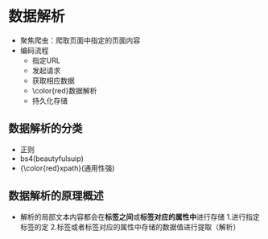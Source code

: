 # 数据解析
- 聚焦爬虫：爬取页面中指定的页面内容
- 编码流程
   - 指定URL
   - 发起请求
   - 获取相应数据
   - \color{red}数据解析
   - 持久化存储

## 数据解析的分类
- 正则
- bs4(beautyfulsuip)
- {\color{red}xpath}(通用性强)

## 数据解析的原理概述
- 解析的局部文本内容都会在**标签之间**或**标签对应的属性中**进行存储
   1.进行指定标签的定
   2.标签或者标签对应的属性中存储的数据值进行提取（解析）